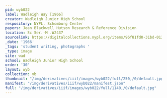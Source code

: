```yaml
---
pid: wyb022
label: Wadleigh Way [1966]
creator: Wadleigh Junior High School
respository: NYPL, Schomburg Center
papers: Jean Blackwell Hutson Research & Reference Division
location: Sc Ser.-M .W2437
sourcelink: https://digitalcollections.nypl.org/items/96f81fd0-31bd-0134-287b-00505686a51c
_date: '1966'
_tags: 'student writing, photographs '
_type: image
site: wad
school: Wadleigh Junior High School
order: '30'
layout: wyb
collection: yb
thumbnail: "/img/derivatives/iiif/images/wyb022/full/250,/0/default.jpg"
manifest: "/img/derivatives/iiif/wyb022/manifest.json"
full: "/img/derivatives/iiif/images/wyb022/full/1140,/0/default.jpg"
---
```

